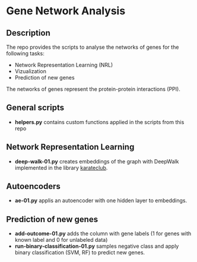 # Gene Network Analysis 

## Description

The repo provides the scripts to analyse the networks of genes for the following tasks: 

* Network Representation Learning (NRL)
* Vizualization 
* Prediction of new genes

The networks of genes represent the protein-protein interactions (PPI).

## General scripts

* **helpers.py** contains custom functions applied in the scripts from this repo

## Network Representation Learning

* **deep-walk-01.py** creates embeddings of the graph with DeepWalk implemented in the library [karateclub](https://github.com/benedekrozemberczki/karateclub). 

## Autoencoders

* **ae-01.py** applis an autoencoder with one hidden layer to embeddings.

## Prediction of new genes

* **add-outcome-01.py** adds the column with gene labels (1 for genes with known label and 0 for unlabeled data)
* **run-binary-classification-01.py** samples negative class and apply binary classification (SVM, RF) to predict new genes. 


